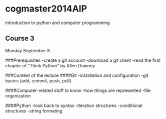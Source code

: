 cogmaster2014AIP
================

introduction to python and computer programming

Course 3
--------
Monday September 8

###Prerequisites
  -create a git account
  -download a git client
  -read the first chapter of "Think Python" by Allen Downey
 
###Content of the lecture
####Git
  -installation and configuration
  -git basics (add, commit, push, pull)

####Computer-related stuff to know
  -how things are represented
  -file organization
  
####Python
  -look back to syntax
  -iteration structures
  -conditional structures
  -string formating
